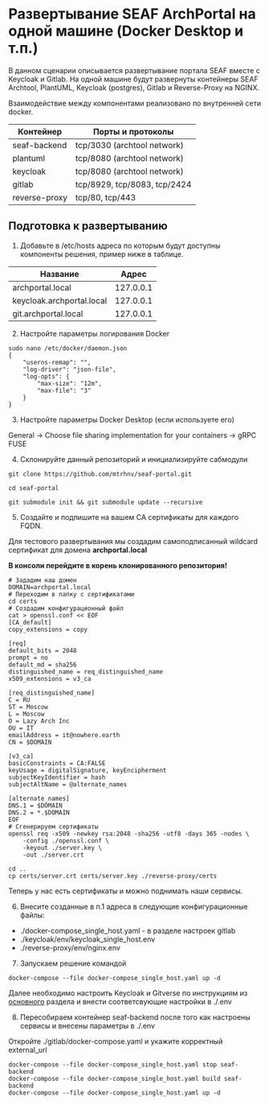 # Развертывание SEAF ArchPortal на одной машине (Docker Desktop и т.п.)

В данном сценарии описывается развертывание портала SEAF вместе с Keycloak и Gitlab.
На одной машине будут развернуты контейнеры SEAF Archtool, PlantUML, Keycloak (postgres), Gitlab и Reverse-Proxy на NGINX.

Взаимодействие между компонентами реализовано по внутренней сети docker.

| Контейнер     | Порты и протоколы            |
|---------------|------------------------------|
| seaf-backend  | tcp/3030 (archtool network)  |
| plantuml      | tcp/8080 (archtool network)  |
| keycloak      | tcp/8080 (archtool network)  |
| gitlab        | tcp/8929, tcp/8083, tcp/2424 |
| reverse-proxy | tcp/80, tcp/443              |

## Подготовка к развертыванию

1. Добавьте в /etc/hosts адреса по которым будут доступны компоненты решения, пример ниже в таблице.

| Название                  | Адрес             |
|---------------------------|---------------------------|
| archportal.local          | 127.0.0.1                 |
| keycloak.archportal.local | 127.0.0.1                 |
| git.archportal.local      | 127.0.0.1                 |

2. Настройте параметры логирования Docker

```shell
sudo nano /etc/docker/daemon.json
{
    "userns-remap": "",
    "log-driver": "json-file",
    "log-opts": {
        "max-size": "12m",
        "max-file": "3"
    }
}
```

3. Настройте параметры Docker Desktop (если используете его)

General -> Choose file sharing implementation for your containers -> gRPC FUSE

4. Склонируйте данный репозиторий и инициализируйте сабмодули

```shell
git clone https://github.com/mtrhnv/seaf-portal.git

cd seaf-portal

git submodule init && git submodule update --recursive
```

5. Создайте и подпишите на вашем CA сертификаты для каждого FQDN.

Для тестового развертывания мы создадим самоподписанный wildcard сертификат для домена **archportal.local**

**В консоли перейдите в корень клонированного репозитория!**

```shell
# Зададим наш домен
DOMAIN=archportal.local
# Переходим в папку с сертификатами
cd certs
# Создадим конфигурационный файл
cat > openssl.conf << EOF
[CA_default]
copy_extensions = copy

[req]
default_bits = 2048
prompt = no
default_md = sha256
distinguished_name = req_distinguished_name
x509_extensions = v3_ca

[req_distinguished_name]
C = RU
ST = Moscow
L = Moscow
O = Lazy Arch Inc
OU = IT
emailAddress = it@nowhere.earth
CN = $DOMAIN

[v3_ca]
basicConstraints = CA:FALSE
keyUsage = digitalSignature, keyEncipherment
subjectKeyIdentifier = hash
subjectAltName = @alternate_names

[alternate_names]
DNS.1 = $DOMAIN
DNS.2 = *.$DOMAIN
EOF
# Сгенерируем сертификаты
openssl req -x509 -newkey rsa:2048 -sha256 -utf8 -days 365 -nodes \
    -config ./openssl.conf \
    -keyout ./server.key \
    -out ./server.crt

cd ..
cp certs/server.crt certs/server.key ./reverse-proxy/certs
```

Теперь у нас есть сертификаты и можно поднимать наши сервисы.

6. Внесите созданные в п.1 адреса в следующие конфигурационные файлы:

* ./docker-compose_single_host.yaml - в разделе настроек gitlab
* ./keycloak/env/keycloak_single_host.env
* ./reverse-proxy/env/nginx.env

7. Запускаем решение командой

``` shell
docker-compose --file docker-compose_single_host.yaml up -d
```

Далее необходимо настроить Keycloak и Gitverse по инструкциям из [основного](README.MD) раздела и внести соответсвующие настройки в ./.env

8. Пересобираем контейнер seaf-backend после того как настроены сервисы и внесены параметры в ./.env

Откройте ./gitlab/docker-compose.yaml и укажите корректный external_url

``` shell
docker-compose --file docker-compose_single_host.yaml stop seaf-backend
docker-compose --file docker-compose_single_host.yaml build seaf-backend
docker-compose --file docker-compose_single_host.yaml up -d
```

